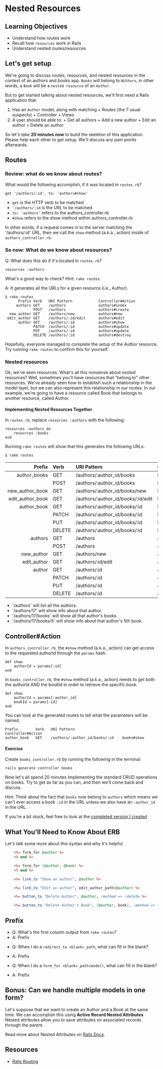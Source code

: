 # Nested Resources

## Learning Objectives
- Understand how routes work
- Recall how `resources` work in Rails
- Understand nested routes/resources

## Let's get setup

We're going to discuss routes, resources, and nested resources in the
context of an authors and books app. `Books` will belong to `AUthors`, in other words, a `Book` will be a `nested resource` of an `Author`.

But to get started talking about nested resources, we'll first need a Rails application that:

  1. Has an `Author` model, along with matching
    + Routes (the 7 usual suspects)
    + Controller
    + Views
  2. A user should be able to:
    + Get all authors
    + Add a new author
    + Edit an author
    + Delete an author

So let's take **20 minutes now** to build the skeleton of this application. Please help each other to get setup. We'll discuss any pain points afterwards.

## Routes

### Review: what do we know about routes? ###

What would the following accomplish, if it was located in `routes.rb`?

    get '/authors/:id', to: 'authors#show'

- `get` is the HTTP verb to be matched
- `'/authors/:id` is the URL to be matched.
- `to: 'authors'` refers to the authors_controller.rb
- `#show` refers to the show method within authors_controller.rb

In other words, if a request comes in to the server matching the
'/authors/:id' URL, then we call the `show` method (a.k.a., action)
inside of `authors_controller.rb`.

### So now: What do we know about resources? ###

Q: What does this do if it's located in `routes.rb`?

    resources :authors

What's a good way to check? Hint: `rake routes`.

A: It generates all the URLs for a given resource (i.e., Author).

    $ rake routes
          Prefix Verb   URI Pattern            Controller#Action
         authors GET    /authors               authors#index
                 POST   /authors               authors#create
      new_author GET    /authors/new           authors#new
     edit_author GET    /authors/:id/edit      authors#edit
          author GET    /authors/:id           authors#show
                 PATCH  /authors/:id           authors#update
                 PUT    /authors/:id           authors#update
                 DELETE /authors/:id           authors#destroy

Hopefully, everyone managed to complete the setup of the Author resource. Try running `rake routes` to confirm this for yourself.

### Nested resources

Ok, we've seen resources.  What's all this nonsense about _nested_
resources? Well, sometimes you'll have resources that "belong to"
other resources.  We've already seen how to establish such a
relationship in the model layer, but we can also represent
this relationship in our routes.  In our example, we're going to have a
resource called Book that belongs to another resource, called Author.

#### Implementing Nested Resources Together ####

In `routes.rb`, replace `resources :authors` with the following:

    resources :authors do
        resources :books
    end

Running `rake routes` will show that this generates the following
URLs:

```console
$ rake routes
```

| Prefix           | Verb   | URI Pattern                        | Controller#Action |  
| -----:           | :----- | :---                               | :-----------      |  
| author_books     | GET    | /authors/:author_id/books          | books#index       |  
|                  | POST   | /authors/:author_id/books          | books#create      |  
| new_author_book  | GET    | /authors/:author_id/books/new      | books#new         |  
| edit_author_book | GET    | /authors/:author_id/books/:id/edit | books#edit        |  
| author_book      | GET    | /authors/:author_id/books/:id      | books#show        |  
|                  | PATCH  | /authors/:author_id/books/:id      | books#update      |  
|                  | PUT    | /authors/:author_id/books/:id      | books#update      |  
|                  | DELETE | /authors/:author_id/books/:id      | books#destroy     |  
| authors          | GET    | /authors                           | authors#index     |  
|                  | POST   | /authors                           | authors#create    |  
| new_author       | GET    | /authors/new                       | authors#new       |  
| edit_author      | GET    | /authors/:id/edit                  | authors#edit      |  
| author           | GET    | /authors/:id                       | authors#show      |  
|                  | PATCH  | /authors/:id                       | authors#update    |  
|                  | PUT    | /authors/:id                       | authors#update    |  
|                  | DELETE | /authors/:id                       | authors#destroy   |  


- '/authors' will list all the authors.
- '/authors/17' will show info about that author.
- '/authors/17/books' will show all that author's books.
- '/authors/17/books/5' will show info about that author's 5th book.

## Controller#Action

In `authors_controller.rb`, the `#show` method (a.k.a., action) can
get access to the requested authorId through the `params` hash.

    def show
        authorId = params[:id]
    end

In `books_controller.rb`, the `#show` method (a.k.a., action) needs to
get both the authorId AND the bookId in order to retrieve the specific
book.

    def show
        authorId = params[:author_id]
        bookId = params[:id]
    end

You can look at the generated routes to tell what the parameters will
be named.

    Prefix        Verb   URI Pattern                      Controller#Action
    author_book   GET    /authors/:author_id/books/:id    books#show

#### Exercise ####

Create `books_controller.rb` by running the following in the terminal:

    rails generate controller books

Now let's all spend 20 minutes Implementing the standard CRUD operations on books. Try to get as far as you can, and then we'll come back and discuss.

Hint: Think about the fact that `books` now belong to `authors` which means we can't ever access a book `:id` in the URL unless we also have an `:author_id` in the URL.

If you're a bit stuck, feel free to look at the [completed version I created](prepped/authors_books_app/)

## What You'll Need to Know About ERB

Let's talk some more about this syntax and why it's helpful.

```rhtml
    <%= form_for @author %>
    <% end %>

    <%= form_for [@author, @book] %>
    <% end %>

    <%= link_to "Show an author", @author %>

    <%= link_to "Edit an author", edit_author_path(@author) %>

    <%= button_to "Delete Author", @author, :method => :delete %>

    <%= button_to "Delete Author's Book", [@author, book], :method => :delete %>
```

## Prefix

* Q: What's the first column output from `rake routes`?
* A: Prefix

- Q: When I do a `redirect_to <blank>_path`, what can fill in the blank?
- A: Prefix

- Q: When I do a `form_for <blank>_path(model)`, what can fill in the
blank?
- A: Prefix

## Bonus: Can we handle multiple models in one form?

Let's suppose that we want to create an Author and a Book at the same
time.  We can accomplish this using **Active Record Nested
Attributes**  Nested attributes allow you to save attributes on
associated records through the parent.

Read more about Nested Attributes on
[Rails Docs](http://api.rubyonrails.org/classes/ActiveRecord/NestedAttributes/ClassMethods.html).


## Resources
- [Rails Routing](http://guides.rubyonrails.org/routing.html)
